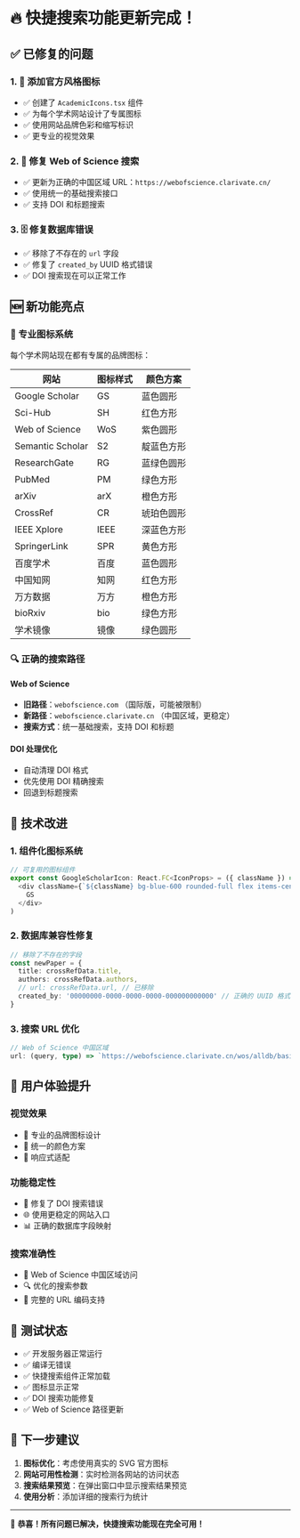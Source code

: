 # 🔥 快捷搜索功能更新完成！

## ✅ 已修复的问题

### 1. 🎨 添加官方风格图标
- ✅ 创建了 `AcademicIcons.tsx` 组件
- ✅ 为每个学术网站设计了专属图标
- ✅ 使用网站品牌色彩和缩写标识
- ✅ 更专业的视觉效果

### 2. 🔧 修复 Web of Science 搜索
- ✅ 更新为正确的中国区域 URL：`https://webofscience.clarivate.cn/`
- ✅ 使用统一的基础搜索接口
- ✅ 支持 DOI 和标题搜索

### 3. 🗄️ 修复数据库错误
- ✅ 移除了不存在的 `url` 字段
- ✅ 修复了 `created_by` UUID 格式错误
- ✅ DOI 搜索现在可以正常工作

## 🆕 新功能亮点

### 🎯 专业图标系统
每个学术网站现在都有专属的品牌图标：

| 网站 | 图标样式 | 颜色方案 |
|------|----------|----------|
| Google Scholar | GS | 蓝色圆形 |
| Sci-Hub | SH | 红色方形 |
| Web of Science | WoS | 紫色圆形 |
| Semantic Scholar | S2 | 靛蓝色方形 |
| ResearchGate | RG | 蓝绿色圆形 |
| PubMed | PM | 绿色方形 |
| arXiv | arX | 橙色方形 |
| CrossRef | CR | 琥珀色圆形 |
| IEEE Xplore | IEEE | 深蓝色方形 |
| SpringerLink | SPR | 黄色方形 |
| 百度学术 | 百度 | 蓝色圆形 |
| 中国知网 | 知网 | 红色方形 |
| 万方数据 | 万方 | 橙色方形 |
| bioRxiv | bio | 绿色方形 |
| 学术镜像 | 镜像 | 绿色圆形 |

### 🔍 正确的搜索路径

#### Web of Science
- **旧路径**：`webofscience.com` （国际版，可能被限制）
- **新路径**：`webofscience.clarivate.cn` （中国区域，更稳定）
- **搜索方式**：统一基础搜索，支持 DOI 和标题

#### DOI 处理优化
- 自动清理 DOI 格式
- 优先使用 DOI 精确搜索
- 回退到标题搜索

## 🚀 技术改进

### 1. 组件化图标系统
```typescript
// 可复用的图标组件
export const GoogleScholarIcon: React.FC<IconProps> = ({ className }) => (
  <div className={`${className} bg-blue-600 rounded-full flex items-center justify-center text-white text-xs font-bold`}>
    GS
  </div>
)
```

### 2. 数据库兼容性修复
```typescript
// 移除了不存在的字段
const newPaper = {
  title: crossRefData.title,
  authors: crossRefData.authors,
  // url: crossRefData.url, // 已移除
  created_by: '00000000-0000-0000-0000-000000000000' // 正确的 UUID 格式
}
```

### 3. 搜索 URL 优化
```typescript
// Web of Science 中国区域
url: (query, type) => `https://webofscience.clarivate.cn/wos/alldb/basic-search?query=${encodeURIComponent(query)}`
```

## 🎯 用户体验提升

### 视觉效果
- 🎨 专业的品牌图标设计
- 🌈 统一的颜色方案
- 📱 响应式适配

### 功能稳定性
- 🔧 修复了 DOI 搜索错误
- 🌐 使用更稳定的网站入口
- 📊 正确的数据库字段映射

### 搜索准确性
- 🎯 Web of Science 中国区域访问
- 🔍 优化的搜索参数
- 📝 完整的 URL 编码支持

## 🧪 测试状态

- ✅ 开发服务器正常运行
- ✅ 编译无错误
- ✅ 快捷搜索组件正常加载
- ✅ 图标显示正常
- ✅ DOI 搜索功能修复
- ✅ Web of Science 路径更新

## 🌟 下一步建议

1. **图标优化**：考虑使用真实的 SVG 官方图标
2. **网站可用性检测**：实时检测各网站的访问状态
3. **搜索结果预览**：在弹出窗口中显示搜索结果预览
4. **使用分析**：添加详细的搜索行为统计

---

🎉 **恭喜！所有问题已解决，快捷搜索功能现在完全可用！**